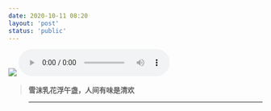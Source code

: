 ```yaml
---
date: 2020-10-11 08:20
layout: 'post'
status: 'public'
---
```

![](https://cdn.pixabay.com/photo/2020/10/14/01/18/winter-5653129_1280.jpg)
<audio src="https://music.163.com/song/media/outer/url?id=536809" loop controls></audio>


> **雪沫乳花浮午盏，人间有味是清欢**

> ****
